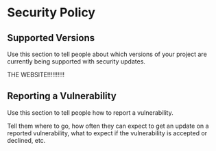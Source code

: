 # Security Policy

## Supported Versions

Use this section to tell people about which versions of your project are
currently being supported with security updates.

THE WEBSITE!!!!!!!!!!

## Reporting a Vulnerability

Use this section to tell people how to report a vulnerability.

Tell them where to go, how often they can expect to get an update on a
reported vulnerability, what to expect if the vulnerability is accepted or
declined, etc.
